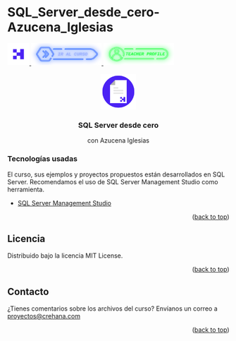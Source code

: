 # SQL_Server_desde_cero-Azucena_Iglesias
<div id="top">
  <a href="https://www.crehana.com">
    <img src="images/logo.png" alt="Logo" width="50" height="50">
  </a>
  <a href="https://www.crehana.com/clases/v2/17304/detalle/">
    <img src="images/curso.png" alt="Logo" width="160" height="50">
  </a>
  <a href="https://www.linkedin.com/in/azucena-iglesias-rodriguez-08266a5b/">
    <img src="images/teacher.png" alt="Logo" width="160" height="50">
  </a>
</div>

<!-- PROJECT LOGO -->
<br />
<div align="center">
  <a href="https://github.com/crehana-studentxp/SQL_Server_desde_cero-Azucena_Iglesias">
    <img src="images/project.png" alt="Logo" width="80" height="80">
  </a>

  <h3 align="center">SQL Server desde cero</h3>
  <p align="center">con Azucena Iglesias</h3> 
</div>

### Tecnologías usadas

El curso, sus ejemplos y proyectos propuestos están desarrollados en SQL Server.
Recomendamos el uso de SQL Server Management Studio como herramienta.

* [SQL Server Management Studio](https://learn.microsoft.com/en-us/sql/ssms/download-sql-server-management-studio-ssms)

<p align="right">(<a href="#top">back to top</a>)</p>

<!-- LICENSE -->
## Licencia

Distribuido bajo la licencia MIT License. 

<p align="right">(<a href="#top">back to top</a>)</p>

<!-- CONTACT -->
## Contacto

¿Tienes comentarios sobre los archivos del curso? Envíanos un correo a proyectos@crehana.com

<p align="right">(<a href="#top">back to top</a>)</p>

